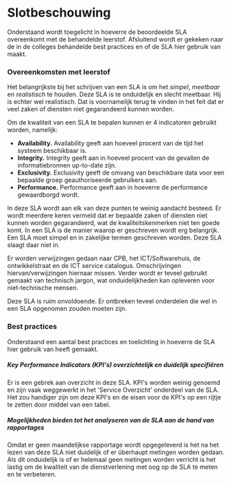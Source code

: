 # Slotbeschouwing

Onderstaand wordt toegelicht in hoeverre de beoordeelde SLA overeenkomt met de behandelde leerstof. Afsluitend wordt er gekeken naar de in de colleges behandelde best practices en of de SLA hier gebruik van maakt.

### Overeenkomsten met leerstof

Het belangrijkste bij het schrijven van een SLA is om het _simpel_, _meetbaar_ en _realistisch_ te houden. Deze SLA is te onduidelijk en slecht meetbaar. Hij is echter wel realistisch. Dat is voornamelijk terug te vinden in het feit dat er veel zaken of diensten niet gegarandeerd kunnen worden.

Om de kwaliteit van een SLA te bepalen kunnen er 4 indicatoren gebruikt worden, namelijk:

- __Availability.__ Availability geeft aan hoeveel procent van de tijd het systeem beschikbaar is.
- __Integrity.__ Integrity geeft aan in hoeveel procent van de gevallen de informatiebronnen up-to-date zijn.
- __Exclusivity.__ Exclusivity geeft de omvang van beschikbare data voor een bepaalde groep geauthoriseerde gebruikers aan.
- __Performance.__ Performance geeft aan in hoeverre de performance gewaardborgd wordt.

In deze SLA wordt aan elk van deze punten te weinig aandacht besteed. Er wordt meerdere keren vermeld dat er bepaalde zaken of diensten niet kunnen worden gegarandeerd, wat de kwaliteitskenmerken niet ten goede komt. In een SLA is de manier waarop er geschreven wordt erg belangrijk. Een SLA moet simpel en in zakelijke termen geschreven worden. Deze SLA slaagt daar niet in.

Er worden verwijzingen gedaan naar CPB, het ICT/Softwarehuis, de ontwikkelstraat en de ICT service catalogus. Omschrijvingen hiervan/verwijzingen hiernaar missen. Verder wordt er teveel gebruikt gemaakt van technisch jargon, wat onduidelijkheden kan opleveren voor niet-technische mensen.

Deze SLA is ruim onvoldoende. Er ontbreken teveel onderdelen die wel in een SLA opgenomen zouden moeten zijn.

### Best practices

Onderstaand een aantal best practices en toelichting in hoeverre de SLA hier gebruik van heeft gemaakt.

##### Key Performance Indicators (KPI's) overzichtelijk en duidelijk specifiëren

Er is een gebrek aan overzicht in deze SLA. KPI's worden weinig genoemd en zijn vaak weggewerkt in het 'Service Overzicht' onderdeel van de SLA. Het zou handiger zijn om deze KPI's en de eisen voor de KPI's op een rijtje te zetten door middel van een tabel.

##### Mogelijkheden bieden tot het analyseren van de SLA aan de hand van rapportages

Omdat er geen maandelijkse rapportage wordt opgegeleverd is het na het lezen van deze SLA niet duidelijk of er überhaupt metingen worden gedaan. Als dit onduidelijk is of er helemaal geen metingen worden verricht is het lastig om de kwaliteit van de dienstverlening met oog op de SLA te meten en te verbeteren.
